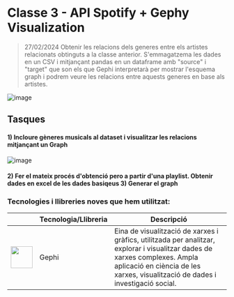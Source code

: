 # Classe 3 - API Spotify + Gephy Visualization
> 27/02/2024
Obtenir les relacions dels generes entre els artistes relacionats obtinguts a la classe anterior. S'emmagatzema les dades en un CSV i mitjançant pandas en un dataframe amb "source" i "target" que son els que Gephi interpretarà per mostrar l'esquema graph i podrem veure les relacions entre aquests generes en base als artistes.

![image](https://github.com/albertarrebola08/bigdataUABopt4/assets/104431726/fcd9eedd-bcbb-4e7b-a71b-779a834e93a8)

## Tasques 
#### 1) Incloure gèneres musicals al dataset i visualitzar les relacions mitjançant un Graph 
![image](https://github.com/albertarrebola08/bigdataUABopt4/assets/104431726/0bf5849f-e3a5-495d-b5cf-914b04e70095)

#### 2) Fer el mateix procés d'obtenció pero a partir d'una playlist. Obtenir dades en excel de les dades basiqeus 3) Generar el graph

### Tecnologies i llibreries noves que hem utilitzat: 

|               | Tecnologia/Llibreria | Descripció                             |
|-----------------------|-----------------------|----------------------------------------|
| <img src="https://gephi.org/gephi-lite/gephi-logo.svg" width="50px"> | Gephi                 | Eina de visualització de xarxes i gràfics, utilitzada per analitzar, explorar i visualitzar dades de xarxes complexes. Ampla aplicació en ciència de les xarxes, visualització de dades i investigació social. |
